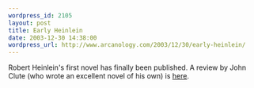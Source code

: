 ```yaml
--- 
wordpress_id: 2105
layout: post
title: Early Heinlein
date: 2003-12-30 14:38:00
wordpress_url: http://www.arcanology.com/2003/12/30/early-heinlein/
---
```

Robert Heinlein's first novel has finally been published. A review by John Clute (who wrote an excellent novel of his own) is <a href="http://www.scifi.com/sfw/current/excess.html">here</a>.